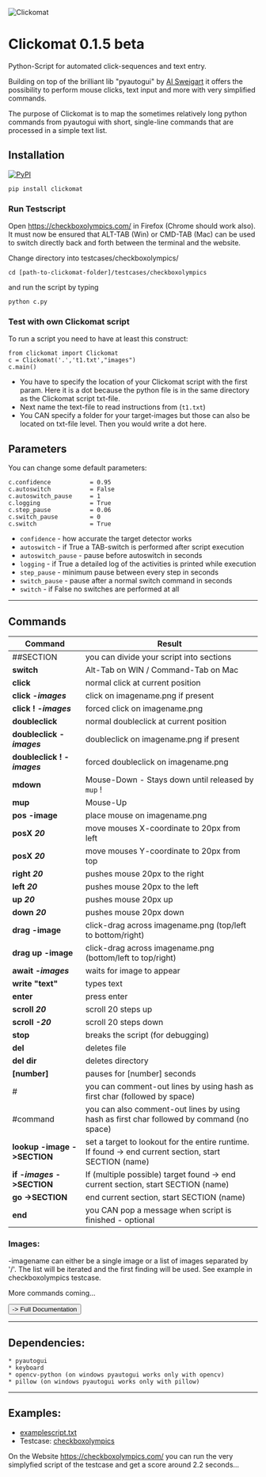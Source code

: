 ![Clickomat](https://repository-images.githubusercontent.com/538182878/80262157-c719-4543-b85c-c77e26655a5f)



# Clickomat 0.1.5 beta

Python-Script for automated click-sequences and text entry.

Building on top of the brilliant lib "pyautogui" by [Al Sweigart](https://github.com/asweigart)
it offers the possibility to perform mouse clicks, text input and more with very simplified commands.

The purpose of Clickomat is to map the sometimes relatively long python commands from pyautogui with short,
single-line commands that are processed in a simple text list.

## Installation 
[![PyPI](https://img.shields.io/badge/PyPI%20package-0.1.5-brightgreen?style=for-the-badge&logo=Pypi&logoColor=white)](https://pypi.org/project/clickomat/)



```
pip install clickomat
```

### Run Testscript

Open https://checkboxolympics.com/ in Firefox (Chrome should work also). \
It must now be ensured that ALT-TAB (Win) or CMD-TAB (Mac) can be used to switch directly back and forth between the terminal and the website.

Change directory into testcases/checkboxolympics/ 
```
cd [path-to-clickomat-folder]/testcases/checkboxolympics
```
and run the script by typing

```
python c.py
```

### Test with own Clickomat script

To run a script you need to have at least this construct:
```
from clickomat import Clickomat
c = Clickomat('.','t1.txt',"images")
c.main()
```
* You have to specify the location of your Clickomat script with the first param. Here it is a dot because the python file is in the same directory as the Clickomat script txt-file.
* Next name the text-file to read instructions from (`t1.txt`)
* You CAN specify a folder for your target-images but those can also be located on txt-file level. Then you would write a dot here.



## Parameters

You can change some default parameters:


```
c.confidence           = 0.95
c.autoswitch           = False
c.autoswitch_pause     = 1
c.logging              = True
c.step_pause           = 0.06
c.switch_pause         = 0
c.switch               = True
```
* `confidence` - how accurate the target detector works
* `autoswitch` - if True a TAB-switch is performed after script execution
* `autoswitch_pause` - pause before autoswitch in seconds
* `logging` - if True a detailed log of the activities is printed while execution
* `step_pause` - minimum pause between every step in seconds 
* `switch_pause` - pause after a normal switch command in seconds
* `switch` - if False no switches are performed at all



---


## Commands
| Command | Result
|---|---
| ##SECTION                                 |  you can divide your script into sections
| **switch**                                |  Alt-Tab on WIN / Command-Tab on Mac
| **click**                                 |  normal click at current position
| **click -_images_**                       |  click on imagename.png if present
| **click ! -_images_**                     |  forced click on imagename.png
| **doubleclick**                           |  normal doubleclick at current position
| **doubleclick -_images_**                 |  doubleclick on imagename.png if present
| **doubleclick ! -_images_**               |  forced doubleclick on imagename.png
| **mdown**                                 |  Mouse-Down - Stays down until released by `mup` ! 
| **mup**                                   |  Mouse-Up 
| **pos -image**                            |  place mouse on imagename.png
| **posX _20_**                             |  move mouses X-coordinate to 20px from left
| **posX _20_**                             |  move mouses Y-coordinate to 20px from top
| **right _20_**                            |  pushes mouse 20px to the right
| **left _20_**                             |  pushes mouse 20px to the left
| **up _20_**                               |  pushes mouse 20px up
| **down _20_**                             |  pushes mouse 20px down
| **drag -image**                           |  click-drag across imagename.png (top/left to bottom/right)
| **drag up -image**                        |  click-drag across imagename.png (bottom/left to top/right)
| **await -_images_**                       |  waits for image to appear
| **write "text"**                          |  types text
| **enter**                                 |  press enter
| **scroll _20_**                           |  scroll 20 steps up
| **scroll _-20_**                          |  scroll 20 steps down
| **stop**                                  |  breaks the script (for debugging)
| **del**                                   |  deletes file
| **del dir**                               |  deletes directory
| **[number]**                              |  pauses for [number] seconds
| #                                         |  you can comment-out lines by using hash as first char (followed by space)
| #command                                  |  you can also comment-out lines by using hash as first char followed by command (no space)
| **lookup -image ->SECTION**               |  set a target to lookout for the entire runtime. If found -> end current section, start SECTION (name)
| **if -_images_ ->SECTION**                |  If (multiple possible) target found -> end current section, start SECTION (name)
| **go ->SECTION**                          |  end current section, start SECTION (name)
| **end**                                   |  you CAN pop a message when script is finished - optional

### Images:
-imagename can either be a single image or a list of images separated by '/'. The list will be iterated and the first finding will be used. See example in checkboxolympics testcase.


More commands coming...


<button onclick="window.location.href='https://github.com/skilleven/clickomat/wiki';">
-> Full Documentation
</button>



---



## Dependencies:

```
* pyautogui
* keyboard
* opencv-python (on windows pyautogui works only with opencv)
* pillow (on windows pyautogui works only with pillow)
```


---

## Examples:
- [examplescript.txt](https://github.com/skilleven/clickomat/blob/main/examplescript.txt)
- Testcase: [checkboxolympics](https://github.com/skilleven/clickomat/tree/main/testcases/checkboxolympics)

On the Website https://checkboxolympics.com/ you can run the very simplyfied script of the testcase and get a score around 2.2 seconds...
